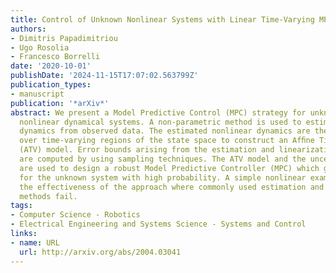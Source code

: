 ```yaml
---
title: Control of Unknown Nonlinear Systems with Linear Time-Varying MPC
authors:
- Dimitris Papadimitriou
- Ugo Rosolia
- Francesco Borrelli
date: '2020-10-01'
publishDate: '2024-11-15T17:07:02.563799Z'
publication_types:
- manuscript
publication: '*arXiv*'
abstract: We present a Model Predictive Control (MPC) strategy for unknown input-afﬁne
  nonlinear dynamical systems. A non-parametric method is used to estimate the nonlinear
  dynamics from observed data. The estimated nonlinear dynamics are then linearized
  over time-varying regions of the state space to construct an Afﬁne Time-Varying
  (ATV) model. Error bounds arising from the estimation and linearization procedure
  are computed by using sampling techniques. The ATV model and the uncertainty sets
  are used to design a robust Model Predictive Controller (MPC) which guarantees safety
  for the unknown system with high probability. A simple nonlinear example demonstrates
  the effectiveness of the approach where commonly used estimation and linearization
  methods fail.
tags:
- Computer Science - Robotics
- Electrical Engineering and Systems Science - Systems and Control
links:
- name: URL
  url: http://arxiv.org/abs/2004.03041
---
```

